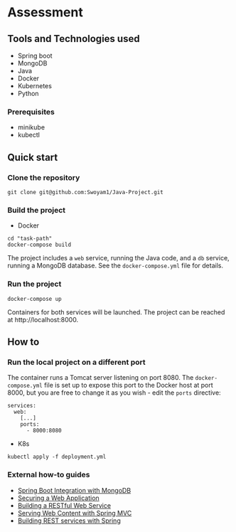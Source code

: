 # Assessment


## Tools and Technologies used

* Spring boot 
* MongoDB
* Java
* Docker
* Kubernetes
* Python

### Prerequisites
* minikube
* kubectl

## Quick start

### Clone the repository

```
git clone git@github.com:Swoyam1/Java-Project.git
```

### Build the project

* Docker
```
cd "task-path"
docker-compose build
```

The project includes a ``web`` service, running the Java code, and a ``db`` service, running a MongoDB database.
See the ``docker-compose.yml`` file for details.

### Run the project

```
docker-compose up
````

Containers for both services will be launched. The project can be reached at http://localhost:8000.

## How to

### Run the local project on a different port

The container runs a Tomcat server listening on port 8080. The ``docker-compose.yml`` file is set up to
expose this port to the Docker host at port 8000, but you are free to change it as you wish - edit the ``ports`` directive:

```
services:
  web:
    [...]
    ports: 
      - 8000:8080
```

* K8s
```
kubectl apply -f deployment.yml
```

### External how-to guides

* [Spring Boot Integration with MongoDB](https://www.mongodb.com/compatibility/spring-boot/)
* [Securing a Web Application](https://spring.io/guides/gs/securing-web/)
* [Building a RESTful Web Service](https://spring.io/guides/gs/rest-service/)
* [Serving Web Content with Spring MVC](https://spring.io/guides/gs/serving-web-content/)
* [Building REST services with Spring](https://spring.io/guides/tutorials/bookmarks/)

